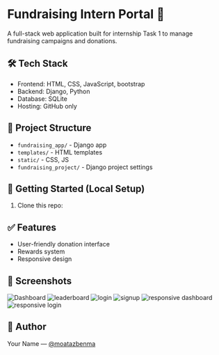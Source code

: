 # Fundraising Intern Portal 🎯

A full-stack web application built for internship Task 1 to manage fundraising campaigns and donations.



## 🛠 Tech Stack
- Frontend: HTML, CSS, JavaScript, bootstrap
- Backend: Django, Python
- Database: SQLite 
- Hosting: GitHub only

## 📁 Project Structure
- `fundraising_app/` - Django app
- `templates/` - HTML templates
- `static/` - CSS, JS
- `fundraising_project/` - Django project settings

## 🚀 Getting Started (Local Setup)
1. Clone this repo:




## ✅ Features
- User-friendly donation interface
- Rewards system
- Responsive design

## 📸 Screenshots
![Dashboard](screenshots/dashboard.jpeg)
![leaderboard](screenshots/leaderboard.jpeg)
![login](screenshots/login.jpeg)
![signup](screenshots/signup.jpeg)
![responsive dashboard](screenshots/dashboard_responsive.jpeg)
![responsive login](screenshots/login_responsive.jpeg)



## 📌 Author
Your Name — [@moatazbenma](https://github.com/moatazbenma)

